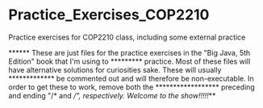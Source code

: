 # Practice_Exercises_COP2210
Practice exercises for COP2210 class, including some external practice


****** These are just files for the practice exercises in the "Big Java, 5th Edition" book that I'm using to 
********* practice. Most of these files will have alternative solutions for curiosities sake. These will usually 
************* be commented out and will therefore be non-executable. In order to get these to work, remove both the 
****************** preceding and ending "/* and */", respectively. Welcome to the show!!!!!***
